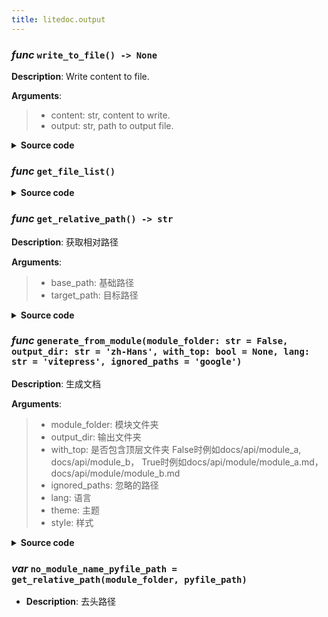 ```yaml
---
title: litedoc.output
---
```

### ***func*** `write_to_file() -> None`



**Description**: Write content to file.


**Arguments**:
> - content: str, content to write.  
> - output: str, path to output file.  


<details>
<summary> <b>Source code</b> </summary>

```python
def write_to_file(content: str, output: str) -> None:
    """
    Write content to file.

    Args:
        content: str, content to write.
        output: str, path to output file.
    """
    if not os.path.exists(os.path.dirname(output)):
        os.makedirs(os.path.dirname(output))
    with open(output, 'w', encoding='utf-8') as f:
        f.write(content)
```
</details>

### ***func*** `get_file_list()`


<details>
<summary> <b>Source code</b> </summary>

```python
def get_file_list(module_folder: str):
    file_list = []
    for root, dirs, files in os.walk(module_folder):
        for file in files:
            if file.endswith(('.py', '.pyi')):
                file_list.append(os.path.join(root, file))
    return file_list
```
</details>

### ***func*** `get_relative_path() -> str`



**Description**: 获取相对路径

**Arguments**:
> - base_path: 基础路径  
> - target_path: 目标路径  


<details>
<summary> <b>Source code</b> </summary>

```python
def get_relative_path(base_path: str, target_path: str) -> str:
    """
    获取相对路径
    Args:
        base_path: 基础路径
        target_path: 目标路径
    """
    return os.path.relpath(target_path, base_path)
```
</details>

### ***func*** `generate_from_module(module_folder: str = False, output_dir: str = 'zh-Hans', with_top: bool = None, lang: str = 'vitepress', ignored_paths = 'google')`



**Description**: 生成文档

**Arguments**:
> - module_folder: 模块文件夹  
> - output_dir: 输出文件夹  
> - with_top: 是否包含顶层文件夹 False时例如docs/api/module_a, docs/api/module_b， True时例如docs/api/module/module_a.md， docs/api/module/module_b.md  
> - ignored_paths: 忽略的路径  
> - lang: 语言  
> - theme: 主题  
> - style: 样式  


<details>
<summary> <b>Source code</b> </summary>

```python
def generate_from_module(module_folder: str, output_dir: str, with_top: bool=False, lang: str='zh-Hans', ignored_paths=None, theme: str='vitepress', style: str='google'):
    """
    生成文档
    Args:
        module_folder: 模块文件夹
        output_dir: 输出文件夹
        with_top: 是否包含顶层文件夹 False时例如docs/api/module_a, docs/api/module_b， True时例如docs/api/module/module_a.md， docs/api/module/module_b.md
        ignored_paths: 忽略的路径
        lang: 语言
        theme: 主题
        style: 样式
    """
    if ignored_paths is None:
        ignored_paths = []
    file_data: dict[str, str] = {}
    file_list = get_file_list(module_folder)
    if not os.path.exists(output_dir):
        os.makedirs(output_dir)
    replace_data = {'__init__': 'index' if theme == 'vitepress' else 'README', '.py': '.md'}
    for pyfile_path in file_list:
        if any((ignored_path.replace('\\', '/') in pyfile_path.replace('\\', '/') for ignored_path in ignored_paths)):
            continue
        no_module_name_pyfile_path = get_relative_path(module_folder, pyfile_path)
        rel_md_path = pyfile_path if with_top else no_module_name_pyfile_path
        for rk, rv in replace_data.items():
            rel_md_path = rel_md_path.replace(rk, rv)
        abs_md_path = os.path.join(output_dir, rel_md_path)
        ast_parser = AstParser(open(pyfile_path, 'r', encoding='utf-8').read())
        front_matter = {'title': pyfile_path.replace('\\', '/').replace('/', '.').replace('.py', '').replace('.__init__', '')}
        md_content = generate(ast_parser, lang=lang, frontmatter=front_matter)
        print(f'Generate {pyfile_path} -> {abs_md_path}')
        file_data[abs_md_path] = md_content
    for fn, content in file_data.items():
        write_to_file(content, fn)
```
</details>

### ***var*** `no_module_name_pyfile_path = get_relative_path(module_folder, pyfile_path)`

- **Description**: 去头路径

